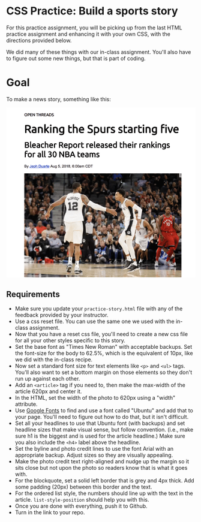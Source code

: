 # CSS Practice: Build a sports story

For this practice assignment, you will be picking up from the last HTML practice assignment and enhancing it with your own CSS, with the directions provided below.

We did many of these things with our in-class assignment. You'll also have to figure out some new things, but that is part of coding.

# Goal

To make a news story, something like this:

![css-practice-examples](../images/css-practice-examples.gif)

## Requirements

- Make sure you update your `practice-story.html` file with any of the feedback provided by your instructor.
- Use a css reset file. You can use the same one we used with the in-class assignment.
- Now that you have a reset css file, you'll need to create a new css file for all your other styles specific to this story.
- Set the base font as "Times New Roman" with acceptable backups. Set the font-size for the body to 62.5%, which is the equivalent of 10px, like we did with the in-class recipe.
- Now set a standard font size for text elements like `<p>` and `<ul>` tags. You'll also want to set a bottom margin on those elements so they don't run up against each other.
- Add an `<article>` tag if you need to, then make the max-width of the article 620px and center it.
- In the HTML, set the width of the photo to 620px using a "width" attribute.
- Use [Google Fonts](https://fonts.google.com/) to find and use a font called "Ubuntu" and add that to your page. You'll need to figure out how to do that, but it isn't difficult.
- Set all your headlines to use that Ubuntu font (with backups) and set headline sizes that make visual sense, but follow convention. (i.e., make sure h1 is the biggest and is used for the article headline.) Make sure you also include the `<h4>` label above the headline.
- Set the byline and photo credit lines to use the font Arial with an appropriate backup. Adjust sizes so they are visually appealing.
- Make the photo credit text right-aligned and nudge up the margin so it sits close but not upon the photo so readers know that is what it goes with.
- For the blockquote, set a solid left border that is grey and 4px thick. Add some padding (20px) between this border and the text.
- For the ordered list style, the numbers should line up with the text in the article. `list-style-position` should help you with this.
- Once you are done with everything, push it to Github.
- Turn in the link to your repo.
